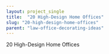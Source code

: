 ```yaml
---
layout: project_single
title:  "20 High-Design Home Offices"
slug: "20-high-design-home-offices"
parent: "law-office-decorating-ideas"
---
```

20 High-Design Home Offices